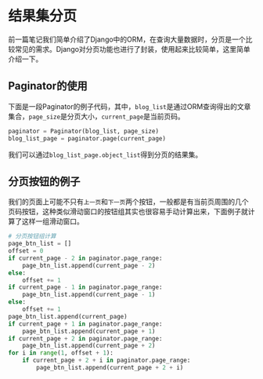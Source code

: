 # 结果集分页

前一篇笔记我们简单介绍了Django中的ORM，在查询大量数据时，分页是一个比较常见的需求。Django对分页功能也进行了封装，使用起来比较简单，这里简单介绍一下。

## Paginator的使用

下面是一段Paginator的例子代码，其中，`blog_list`是通过ORM查询得出的文章集合，`page_size`是分页大小，`current_page`是当前页码。

```python
paginator = Paginator(blog_list, page_size)
blog_list_page = paginator.page(current_page)
```

我们可以通过`blog_list_page.object_list`得到分页的结果集。

## 分页按钮的例子

我们的页面上可能不只有`上一页`和`下一页`两个按钮，一般都是有当前页周围的几个页码按钮，这种类似滑动窗口的按钮组其实也很容易手动计算出来，下面例子就计算了这样一组滑动窗口。

```python
# 分页按钮组计算
page_btn_list = []
offset = 0
if current_page - 2 in paginator.page_range:
    page_btn_list.append(current_page - 2)
else:
    offset += 1
if current_page - 1 in paginator.page_range:
    page_btn_list.append(current_page - 1)
else:
    offset += 1
page_btn_list.append(current_page)
if current_page + 1 in paginator.page_range:
    page_btn_list.append(current_page + 1)
if current_page + 2 in paginator.page_range:
    page_btn_list.append(current_page + 2)
for i in range(1, offset + 1):
    if current_page + 2 + i in paginator.page_range:
        page_btn_list.append(current_page + 2 + i)
```

